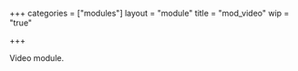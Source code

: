 +++
categories = ["modules"]
layout = "module"
title = "mod_video"
wip = "true"

+++

Video module.
